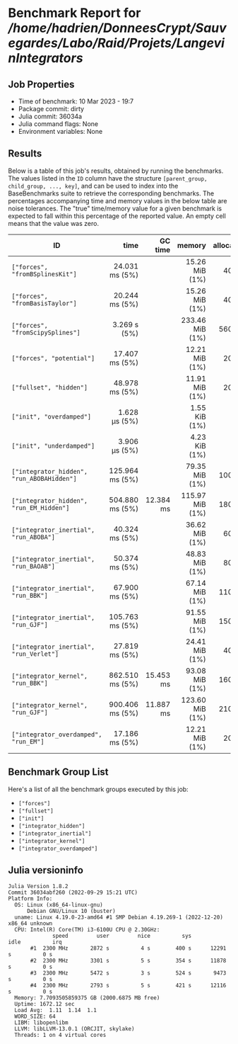# Benchmark Report for */home/hadrien/DonneesCrypt/Sauvegardes/Labo/Raid/Projets/LangevinIntegrators*

## Job Properties
* Time of benchmark: 10 Mar 2023 - 19:7
* Package commit: dirty
* Julia commit: 36034a
* Julia command flags: None
* Environment variables: None

## Results
Below is a table of this job's results, obtained by running the benchmarks.
The values listed in the `ID` column have the structure `[parent_group, child_group, ..., key]`, and can be used to
index into the BaseBenchmarks suite to retrieve the corresponding benchmarks.
The percentages accompanying time and memory values in the below table are noise tolerances. The "true"
time/memory value for a given benchmark is expected to fall within this percentage of the reported value.
An empty cell means that the value was zero.

| ID                                         | time            | GC time   | memory          | allocations |
|--------------------------------------------|----------------:|----------:|----------------:|------------:|
| `["forces", "fromBSplinesKit"]`            |  24.031 ms (5%) |           |  15.26 MiB (1%) |      400002 |
| `["forces", "fromBasisTaylor"]`            |  20.244 ms (5%) |           |  15.26 MiB (1%) |      400002 |
| `["forces", "fromScipySplines"]`           |    3.269 s (5%) |           | 233.46 MiB (1%) |     5600002 |
| `["forces", "potential"]`                  |  17.407 ms (5%) |           |  12.21 MiB (1%) |      200002 |
| `["fullset", "hidden"]`                    |  48.978 ms (5%) |           |  11.91 MiB (1%) |      200152 |
| `["init", "overdamped"]`                   |   1.628 μs (5%) |           |   1.55 KiB (1%) |          19 |
| `["init", "underdamped"]`                  |   3.906 μs (5%) |           |   4.23 KiB (1%) |          48 |
| `["integrator_hidden", "run_ABOBAHidden"]` | 125.964 ms (5%) |           |  79.35 MiB (1%) |     1000002 |
| `["integrator_hidden", "run_EM_Hidden"]`   | 504.880 ms (5%) | 12.384 ms | 115.97 MiB (1%) |     1800002 |
| `["integrator_inertial", "run_ABOBA"]`     |  40.324 ms (5%) |           |  36.62 MiB (1%) |      600002 |
| `["integrator_inertial", "run_BAOAB"]`     |  50.374 ms (5%) |           |  48.83 MiB (1%) |      800002 |
| `["integrator_inertial", "run_BBK"]`       |  67.900 ms (5%) |           |  67.14 MiB (1%) |     1100002 |
| `["integrator_inertial", "run_GJF"]`       | 105.763 ms (5%) |           |  91.55 MiB (1%) |     1500002 |
| `["integrator_inertial", "run_Verlet"]`    |  27.819 ms (5%) |           |  24.41 MiB (1%) |      400002 |
| `["integrator_kernel", "run_BBK"]`         | 862.510 ms (5%) | 15.453 ms |  93.08 MiB (1%) |     1600002 |
| `["integrator_kernel", "run_GJF"]`         | 900.406 ms (5%) | 11.887 ms | 123.60 MiB (1%) |     2100002 |
| `["integrator_overdamped", "run_EM"]`      |  17.186 ms (5%) |           |  12.21 MiB (1%) |      200002 |

## Benchmark Group List
Here's a list of all the benchmark groups executed by this job:

- `["forces"]`
- `["fullset"]`
- `["init"]`
- `["integrator_hidden"]`
- `["integrator_inertial"]`
- `["integrator_kernel"]`
- `["integrator_overdamped"]`

## Julia versioninfo
```
Julia Version 1.8.2
Commit 36034abf260 (2022-09-29 15:21 UTC)
Platform Info:
  OS: Linux (x86_64-linux-gnu)
      Debian GNU/Linux 10 (buster)
  uname: Linux 4.19.0-23-amd64 #1 SMP Debian 4.19.269-1 (2022-12-20) x86_64 unknown
  CPU: Intel(R) Core(TM) i3-6100U CPU @ 2.30GHz: 
              speed         user         nice          sys         idle          irq
       #1  2300 MHz       2872 s          4 s        400 s      12291 s          0 s
       #2  2300 MHz       3301 s          5 s        354 s      11878 s          0 s
       #3  2300 MHz       5472 s          3 s        524 s       9473 s          0 s
       #4  2300 MHz       2793 s          5 s        421 s      12116 s          0 s
  Memory: 7.7093505859375 GB (2000.6875 MB free)
  Uptime: 1672.12 sec
  Load Avg:  1.11  1.14  1.1
  WORD_SIZE: 64
  LIBM: libopenlibm
  LLVM: libLLVM-13.0.1 (ORCJIT, skylake)
  Threads: 1 on 4 virtual cores
```